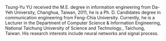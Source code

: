 Tsung-Yu YU received the M.E. degree in information engineering from Da-Yeh University, Changhua, Taiwan, 2011, he is a Ph. D. Candidates degree in communication engineering from Feng-Chia University.
Currently, he is a Lecturer in the Department of Computer Science & Information Engineering, National Taichung University of Science and Technology., Taichung, Taiwan. His research interests include neural networks and signal process.
